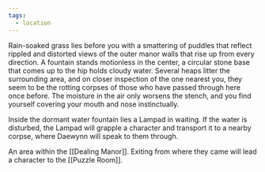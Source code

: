 ```yaml
---
tags:
  - location
---
```

Rain-soaked grass lies before you with a smattering of puddles that reflect rippled and distorted views of the outer manor walls that rise up from every direction. A fountain stands motionless in the center, a circular stone base that comes up to the hip holds cloudy water. Several heaps litter the surrounding area, and on closer inspection of the one nearest you, they seem to be the rotting corpses of those who have passed through here once before. The moisture in the air only worsens the stench, and you find yourself covering your mouth and nose instinctually.

Inside the dormant water fountain lies a Lampad in waiting. If the water is disturbed, the Lampad will grapple a character and transport it to a nearby corpse, where Daewynn will speak to them through.

An area within the [[Dealing Manor]]. Exiting from where they came will lead a character to the [[Puzzle Room]].